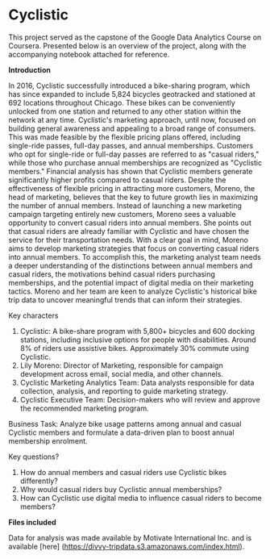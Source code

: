 # Cyclistic
This project served as the capstone of the Google Data Analytics Course on Coursera. Presented below is an overview of the project, along with the accompanying notebook attached for reference.


**Introduction**



In 2016, Cyclistic successfully introduced a bike-sharing program, which has since expanded to include 5,824 bicycles geotracked and stationed at 692 locations throughout Chicago. These bikes can be conveniently unlocked from one station and returned to any other station within the network at any time. Cyclistic's marketing approach, until now, focused on building general awareness and appealing to a broad range of consumers. This was made feasible by the flexible pricing plans offered, including single-ride passes, full-day passes, and annual memberships.
Customers who opt for single-ride or full-day passes are referred to as "casual riders," while those who purchase annual memberships are recognized as "Cyclistic members." Financial analysis has shown that Cyclistic members generate significantly higher profits compared to casual riders. Despite the effectiveness of flexible pricing in attracting more customers, Moreno, the head of marketing, believes that the key to future growth lies in maximizing the number of annual members. Instead of launching a new marketing campaign targeting entirely new customers, Moreno sees a valuable opportunity to convert casual riders into annual members. She points out that casual riders are already familiar with Cyclistic and have chosen the service for their transportation needs.
With a clear goal in mind, Moreno aims to develop marketing strategies that focus on converting casual riders into annual members. To accomplish this, the marketing analyst team needs a deeper understanding of the distinctions between annual members and casual riders, the motivations behind casual riders purchasing memberships, and the potential impact of digital media on their marketing tactics. Moreno and her team are keen to analyze Cyclistic's historical bike trip data to uncover meaningful trends that can inform their strategies.

Key characters
1.	Cyclistic: A bike-share program with 5,800+ bicycles and 600 docking stations, including inclusive options for people with disabilities. Around 8% of riders use assistive bikes. Approximately 30% commute using Cyclistic.
2.	Lily Moreno: Director of Marketing, responsible for campaign development across email, social media, and other channels.
3.	Cyclistic Marketing Analytics Team: Data analysts responsible for data collection, analysis, and reporting to guide marketing strategy.
4.	Cyclistic Executive Team: Decision-makers who will review and approve the recommended marketing program.

Business Task:
Analyze bike usage patterns among annual and casual Cyclistic members and formulate a data-driven plan to boost annual membership enrolment.

Key questions?
1. How do annual members and casual riders use Cyclistic bikes differently?
2. Why would casual riders buy Cyclistic annual memberships?
3. How can Cyclistic use digital media to influence casual riders to become members?

**Files included**

Data for analysis was made available by Motivate International Inc. and is available [here] (https://divvy-tripdata.s3.amazonaws.com/index.html). 

